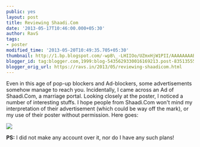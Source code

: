 ```yaml
---
public: yes
layout: post
title: Reviewing Shaadi.Com
date: '2013-05-17T10:46:00.000+05:30'
author: RavS
tags: 
- poster
modified_time: '2013-05-20T10:49:35.705+05:30'
thumbnail: http://1.bp.blogspot.com/-wpB\_-LHIIOo/UZmxHjW1PII/AAAAAAAABjw/m-YOuF0TECY/s72-c/Shaadi.com+++Screenshot.png 
blogger_id: tag:blogger.com,1999:blog-5435629330016169213.post-8351355545135518881 
blogger_orig_url: https://ravs.in/2013/05/reviewing-shaadicom.html
---
```


Even in this age of pop-up blockers and Ad-blockers, some advertisements somehow manage to reach you. Incidentally, I came across an Ad of Shaadi.Com, a marriage portal. Looking closely at the poster, I noticed a number of interesting stuffs. I hope people from Shaadi.Com won't mind my interpretation of their advertisement (which could be way off the mark), or my use of their poster without permission. Here goes:

  
  

[![](http://1.bp.blogspot.com/-wpB_-LHIIOo/UZmxHjW1PII/AAAAAAAABjw/m-YOuF0TECY/s640/Shaadi.com+++Screenshot.png)](http://1.bp.blogspot.com/-wpB_-LHIIOo/UZmxHjW1PII/AAAAAAAABjw/m-YOuF0TECY/s1600/Shaadi.com+++Screenshot.png)

  
  
**PS:** I did not make any account over it, nor do I have any such plans!
